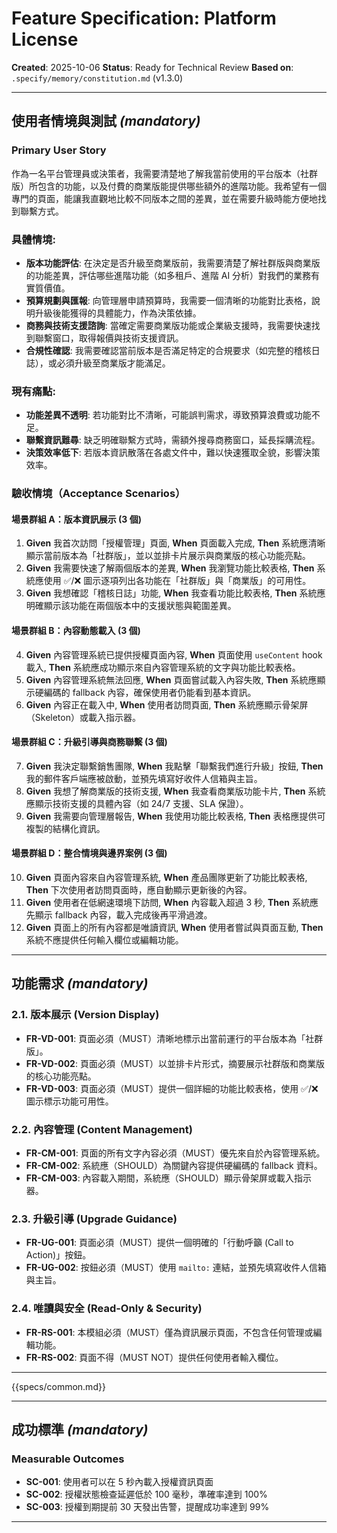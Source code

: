 # Feature Specification: Platform License

**Created**: 2025-10-06
**Status**: Ready for Technical Review
**Based on**: `.specify/memory/constitution.md` (v1.3.0)

---

## 使用者情境與測試 *(mandatory)*

### Primary User Story
作為一名平台管理員或決策者，我需要清楚地了解我當前使用的平台版本（社群版）所包含的功能，以及付費的商業版能提供哪些額外的進階功能。我希望有一個專門的頁面，能讓我直觀地比較不同版本之間的差異，並在需要升級時能方便地找到聯繫方式。

### 具體情境:
- **版本功能評估**: 在決定是否升級至商業版前，我需要清楚了解社群版與商業版的功能差異，評估哪些進階功能（如多租戶、進階 AI 分析）對我們的業務有實質價值。
- **預算規劃與匯報**: 向管理層申請預算時，我需要一個清晰的功能對比表格，說明升級後能獲得的具體能力，作為決策依據。
- **商務與技術支援諮詢**: 當確定需要商業版功能或企業級支援時，我需要快速找到聯繫窗口，取得報價與技術支援資訊。
- **合規性確認**: 我需要確認當前版本是否滿足特定的合規要求（如完整的稽核日誌），或必須升級至商業版才能滿足。

### 現有痛點:
- **功能差異不透明**: 若功能對比不清晰，可能誤判需求，導致預算浪費或功能不足。
- **聯繫資訊難尋**: 缺乏明確聯繫方式時，需額外搜尋商務窗口，延長採購流程。
- **決策效率低下**: 若版本資訊散落在各處文件中，難以快速獲取全貌，影響決策效率。

### 驗收情境（Acceptance Scenarios）

#### 場景群組 A：版本資訊展示 (3 個)
1.  **Given** 我首次訪問「授權管理」頁面, **When** 頁面載入完成, **Then** 系統應清晰顯示當前版本為「社群版」，並以並排卡片展示與商業版的核心功能亮點。
2.  **Given** 我需要快速了解兩個版本的差異, **When** 我瀏覽功能比較表格, **Then** 系統應使用 ✅/❌ 圖示逐項列出各功能在「社群版」與「商業版」的可用性。
3.  **Given** 我想確認「稽核日誌」功能, **When** 我查看功能比較表格, **Then** 系統應明確顯示該功能在兩個版本中的支援狀態與範圍差異。

#### 場景群組 B：內容動態載入 (3 個)
4.  **Given** 內容管理系統已提供授權頁面內容, **When** 頁面使用 `useContent` hook 載入, **Then** 系統應成功顯示來自內容管理系統的文字與功能比較表格。
5.  **Given** 內容管理系統無法回應, **When** 頁面嘗試載入內容失敗, **Then** 系統應顯示硬編碼的 fallback 內容，確保使用者仍能看到基本資訊。
6.  **Given** 內容正在載入中, **When** 使用者訪問頁面, **Then** 系統應顯示骨架屏（Skeleton）或載入指示器。

#### 場景群組 C：升級引導與商務聯繫 (3 個)
7.  **Given** 我決定聯繫銷售團隊, **When** 我點擊「聯繫我們進行升級」按鈕, **Then** 我的郵件客戶端應被啟動，並預先填寫好收件人信箱與主旨。
8.  **Given** 我想了解商業版的技術支援, **When** 我查看商業版功能卡片, **Then** 系統應顯示技術支援的具體內容（如 24/7 支援、SLA 保證）。
9.  **Given** 我需要向管理層報告, **When** 我使用功能比較表格, **Then** 表格應提供可複製的結構化資訊。

#### 場景群組 D：整合情境與邊界案例 (3 個)
10. **Given** 頁面內容來自內容管理系統, **When** 產品團隊更新了功能比較表格, **Then** 下次使用者訪問頁面時，應自動顯示更新後的內容。
11. **Given** 使用者在低網速環境下訪問, **When** 內容載入超過 3 秒, **Then** 系統應先顯示 fallback 內容，載入完成後再平滑過渡。
12. **Given** 頁面上的所有內容都是唯讀資訊, **When** 使用者嘗試與頁面互動, **Then** 系統不應提供任何輸入欄位或編輯功能。

---

## 功能需求 *(mandatory)*

### 2.1. 版本展示 (Version Display)
- **FR-VD-001**: 頁面必須（MUST）清晰地標示出當前運行的平台版本為「社群版」。
- **FR-VD-002**: 頁面必須（MUST）以並排卡片形式，摘要展示社群版和商業版的核心功能亮點。
- **FR-VD-003**: 頁面必須（MUST）提供一個詳細的功能比較表格，使用 ✅/❌ 圖示標示功能可用性。

### 2.2. 內容管理 (Content Management)
- **FR-CM-001**: 頁面的所有文字內容必須（MUST）優先來自於內容管理系統。
- **FR-CM-002**: 系統應（SHOULD）為關鍵內容提供硬編碼的 fallback 資料。
- **FR-CM-003**: 內容載入期間，系統應（SHOULD）顯示骨架屏或載入指示器。

### 2.3. 升級引導 (Upgrade Guidance)
- **FR-UG-001**: 頁面必須（MUST）提供一個明確的「行動呼籲 (Call to Action)」按鈕。
- **FR-UG-002**: 按鈕必須（MUST）使用 `mailto:` 連結，並預先填寫收件人信箱與主旨。

### 2.4. 唯讀與安全 (Read-Only & Security)
- **FR-RS-001**: 本模組必須（MUST）僅為資訊展示頁面，不包含任何管理或編輯功能。
- **FR-RS-002**: 頁面不得（MUST NOT）提供任何使用者輸入欄位。

---

{{specs/common.md}}

---

## 成功標準 *(mandatory)*

### Measurable Outcomes

- **SC-001**: 使用者可以在 5 秒內載入授權資訊頁面
- **SC-002**: 授權狀態檢查延遲低於 100 毫秒，準確率達到 100%
- **SC-003**: 授權到期提前 30 天發出告警，提醒成功率達到 99%

---
